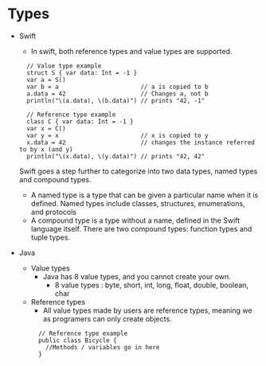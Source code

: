 # Types

* Swift <br>
  * In swift, both reference types and value types are supported. 
  ```
    // Value type example
    struct S { var data: Int = -1 }
    var a = S()
    var b = a						// a is copied to b
    a.data = 42						// Changes a, not b
    println("\(a.data), \(b.data)")	// prints "42, -1"
  ```

  ```
    // Reference type example
    class C { var data: Int = -1 }
    var x = C()
    var y = x						// x is copied to y
    x.data = 42						// changes the instance referred to by x (and y)
    println("\(x.data), \(y.data)")	// prints "42, 42"
  ```
  Swift goes a step further to categorize into two data types, named types and compound types.
  * A named type is a type that can be given a particular name when it is defined. Named types include classes, structures, enumerations, and protocols
  * A compound type is a type without a name, defined in the Swift language itself. There are two compound types: function types and tuple types.
* Java
  * Value types
    * Java has 8 value types, and you cannot create your own.
      * 8 value types : byte, short, int, long, float, double, boolean, char
  * Reference types
    * All value types made by users are reference types, meaning we as programers can only create objects. 
    ```
      // Reference type example
      public class Bicycle {
        //Methods / variables go in here
      }
    ```
